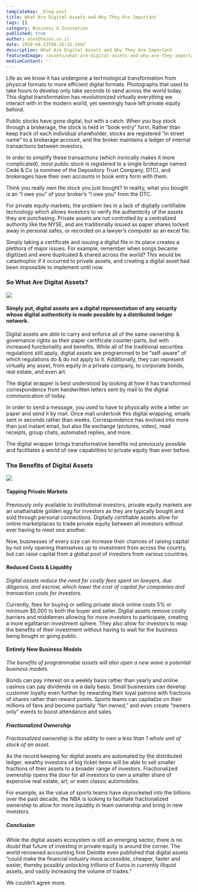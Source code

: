 ```yaml
---
templateKey: _blog-post
title: What Are Digital Assets and Why They Are Important
tags: []
category: Business & Innovation
published: true
author: alex@tezos.co.il
date: 2020-04-23T09:26:32.349Z
description: What Are Digital Assets and Why They Are Important
featuredImage: /assets/what-are-digital-assets-and-why-are-they-important-thumbnail-300x150.png
mediumContent: ''
---
```


Life as we know it has undergone a technological transformation from physical formats to more efficient digital formats. Photographs that used to take hours to develop only take seconds to send across the world today. This digital transformation has revolutionized virtually everything we interact with in the modern world, yet seemingly have left private equity behind.

Public stocks have gone digital, but with a catch. When you buy stock through a brokerage, the stock is held in “book entry” form. Rather than keep track of each individual shareholder, stocks are registered “in street name” to a brokerage account, and the broker maintains a ledger of internal transactions between investors.

In order to simplify these transactions (which ironically makes it more complicated), most public stock is registered to a single brokerage named Cede & Co (a nominee of the Depository Trust Company, DTC), and brokerages have their own accounts in book entry form with them.

Think you really own the stock you just bought? In reality, what you bought is an “I owe you” of your broker’s “I owe you” from the DTC.

For private equity markets, the problem lies in a lack of digitally certifiable technology which allows investors to verify the authenticity of the assets they are purchasing. Private assets are not controlled by a centralized authority like the NYSE, and are traditionally issued as paper shares locked away in personal safes, or recorded on a lawyer’s computer as an excel file.

Simply taking a certificate and issuing a digital file in its place creates a plethora of major issues. For example, remember when songs became digitized and were duplicated & shared across the world? This would be catastrophic if it occurred to private assets, and creating a digital asset had been impossible to implement until now.

### So What Are Digital Assets?

![](https://tezos.co.il/wp-content/uploads/2020/04/3453-300x200.jpg)

#### Simply put, digital assets are a digital representation of any security whose digital authenticity is made possible by a distributed ledger network.

Digital assets are able to carry and enforce all of the same ownership & governance rights as their paper certificate counter-parts, but with increased functionality and benefits. While all of the traditional securities regulations still apply, digital assets are programmed to be “self-aware” of which regulations do & do not apply to it. Additionally, they can represent virtually any asset, from equity in a private company, to corporate bonds, real estate, and even art.

The digital wrapper is best understood by looking at how it has transformed correspondence from handwritten letters sent by mail to the digital communication of today.

In order to send a message, you used to have to physically write a letter on paper and send it by mail. Once mail undertook this digital wrapping, emails sent in seconds rather than weeks. Correspondence has evolved into more than just instant email, but also file exchange (pictures, video), read receipts, group chats, automated replies, and more.

The digital wrapper brings transformative benefits not previously possible and facilitates a world of new capabilities to private equity than ever before.

### The Benefits of Digital Assets

![](https://tezos.co.il/wp-content/uploads/2020/04/OGMT7S0-300x200.jpg)

#### Tapping Private Markets

Previously only available to institutional investors, private equity markets are an unattainable golden egg for investors as they are typically bought and sold through personal connections. Digitally certifiable assets allow for online marketplaces to trade private equity between all investors without ever having to meet one another.

Now, businesses of every size can increase their chances of raising capital by not only opening themselves up to investment from across the country, but can raise capital from a global pool of investors from various countries.

#### Reduced Costs & Liquidity

_Digital assets reduce the need for costly fees spent on lawyers, due diligence, and escrow, which lower the cost of capital for companies and transaction costs for investors._

Currently, fees for buying or selling private stock online costs 5% or minimum $5,000 to both the buyer and seller. Digital assets remove costly barriers and middlemen allowing for more investors to participate, creating a more egalitarian investment sphere. They also allow for investors to reap the benefits of their investment without having to wait for the business being bought or going public.

#### Entirely New Business Models

_The benefits of programmable assets will also open a new wave a potential business models._

Bonds can pay interest on a weekly basis rather than yearly and online casinos can pay dividends on a daily basis. Small businesses can develop customer loyalty even further by rewarding their loyal patrons with fractions of shares rather than reward points. Sports teams can capitalize on their millions of fans and become partially “fan owned,” and even create “owners only” events to boost attendance and sales.

#### _Fractionalized Ownership_

_Fractionalized ownership is the ability to own a less than 1 whole unit of stock of an asset._

As the record keeping for digital assets are automated by the distributed ledger, wealthy investors of big ticket items will be able to sell smaller fractions of their assets to a broader range of investors. Fractionalized ownership opens the door for all investors to own a smaller share of expensive real estate, art, or even classic automobiles.

For example, as the value of sports teams have skyrocketed into the billions over the past decade, the NBA is looking to facilitate fractionalized ownership to allow for more liquidity in team ownership and bring in new investors.

##### Conclusion

While the digital assets ecosystem is still an emerging sector, there is no doubt that future of investing in private equity is around the corner. The world renowned accounting firm Deloitte even published that digital assets “could make the financial industry more accessible, cheaper, faster and easier, thereby possibly unlocking trillions of Euros in currently illiquid assets, and vastly increasing the volume of trades.”

We couldn’t agree more.
